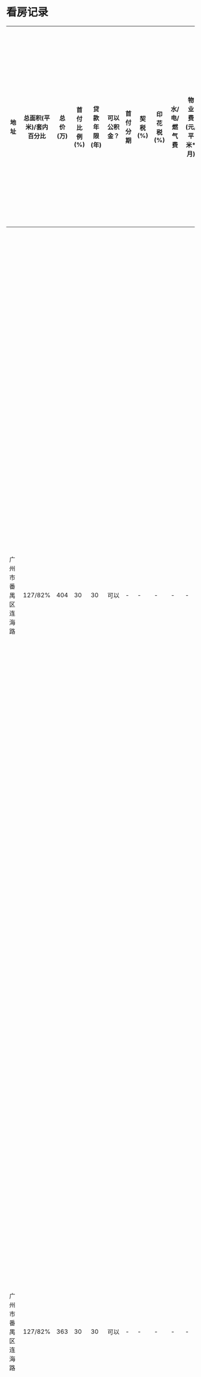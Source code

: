 # 看房记录
<style>
table th:first-of-type {
    width: 10%;
}
table th:nth-of-type(2) {
    width: 1%;
}
table th:nth-of-type(3) {
    width: 1%;
}
table th:nth-of-type(4) {
    width: 1%;
}
table th:nth-of-type(5) {
    width: 1%;
}
table th:nth-of-type(6) {
    width: 1%;
}
table th:nth-of-type(7) {
    width: 1%;
}
table th:nth-of-type(8) {
    width: 1%;
}
table th:nth-of-type(9) {
    width: 1%;
}
table th:nth-of-type(10) {
    width: 1%;
}
table th:nth-of-type(11) {
    width: 1%;
}
table th:nth-of-type(12) {
    width: 1%;
}
table th:nth-of-type(13) {
    width: 1%;
}
table th:nth-of-type(14) {
    width: 1%;
}
table th:nth-of-type(15) {
    width: 10%;
}
table th:nth-of-type(16) {
    width: 10%;
}
table th:nth-of-type(17) {
    width: 1%;
}
table th:nth-of-type(18) {
    width: 1%;
}
table th:nth-of-type(19) {
    width: 1%;
}
table th:nth-of-type(20) {
    width: 1%;
}
table th:nth-of-type(21) {
    width: 1%;
}
table th:nth-of-type(22) {
    width: 1%;
}
table th:nth-of-type(23) {
    width: 1%;
}
table th:nth-of-type(24) {
    width: 1%;
}
table th:nth-of-type(25) {
    width: 1%;
}
table th:nth-of-type(26) {
    width: 5%;
}
table th:nth-of-type(27) {
    width: 5%;
}
table th:nth-of-type(28) {
    width: 40%;
}
table th:nth-of-type(29) {
    width: 1%;
}
</style>

|地址|总面积(平米)/套内百分比|总价(万)|首付比例(%)|贷款年限(年)|可以公积金？|首付分期|契税(%)|印花税(%)|水/电/燃气费|物业费(元/平米*月)|维修基金(元/平米)|类型(商业/住宅...)|其他收费|开发商|车位|房产证是否齐全|购房条件是否满足|建造年代|交房日期|满五唯一|楼层(本层/总层数)|朝向|几手房|学区|物业|梯户数|评价(交通，户型，装修，朝向，湿度，室外污染，室内污染, 噪音，物业，特点)|打分(百分制)|
|---|---|---|---|---|---|---|---|---|---|---|---|---|---|---|---|---|---|---|---|---|---|---|---|---|---|---|---|---|
|广州市番禺区连海路|127/82%|404|30|30|可以|-|-|-|-|-|-|住宅|3000中介费|广州利联地产发展有限公司|加1万负2层车位，加3万负1层车位，都有产权可交易|是|是|正在建|2022.03|-|?/32层|-|1|不确定|广州珠江物业酒店管理有限公司|2梯6户|价格较贵，交通比较偏，开车去到海珠和天河估计要半小时左右。附近正在规划地铁与高速，但估计要3到5年才可以投入使用；朝北，朝南，第7栋；通风采光还算ok；室外属于工业区，广汽工厂和汽车小镇，江对面是东莞的工业区，污染估计不会小。即使是127平的房子除去公摊，大小也才刚刚好。人脸识别门禁，估计等电梯比较久，且隐私比较差|50|
|广州市番禺区连海路|127/82%|363|30|30|可以|-|-|-|-|-|-|住宅|3000中介费|广州利联地产发展有限公司|加1万负2层车位，加3万负1层车位，都有产权可交易|是|是|正在建|2022.03|-|?/32层|-|1|不确定|广州珠江物业酒店管理有限公司|2梯6户|价格算合理，交通比较偏，开车去到海珠和天河估计要半小时左右。附近正在规划地铁与高速，但估计要3到5年才可以投入使用；朝北，朝南，第7栋；通风采光还算ok；室外属于工业区，广汽工厂和汽车小镇，江对面是东莞的工业区，污染估计不会小。即使是127平的房子除去公摊，大小也才刚刚好。人脸识别门禁，估计等电梯比较久，且隐私比较差|60|
|广州市番禺区连海路|97/82%|304|30|30|可以|-|-|-|-|-|-|住宅|3000中介费|广州利联地产发展有限公司|加1万负2层车位，加3万负1层车位，都有产权可交易|是|是|正在建|2022.03|-|?/32层|-|1|不确定|广州珠江物业酒店管理有限公司|2梯6户|价格算合理，出去公摊后面积太小了，交通比较偏，开车去到海珠和天河估计要半小时左右。附近正在规划地铁与高速，但估计要3到5年才可以投入使用；朝北，朝南，第7栋；通风采光还算ok；室外属于工业区，广汽工厂和汽车小镇，江对面是东莞的工业区，污染估计不会小。即使是127平的房子除去公摊，大小也才刚刚好。人脸识别门禁，估计等电梯比较久，且隐私比较差|50|
|广州市番禺区联邦工业城东北50米禺山西路南|97/82%|328|30|30|可以|-|1.5|-|-|105|-|住宅|按揭:3000|大华集团|比例1:1.2,自费购买|是|是|正在建|2022.06|-|21/?|?|1|自带小学，中学|大华物业|2梯5户|到番禺市桥站10来分钟，有一条8车道；户型设计非常棒，还送一个额外的阳台可以改造成房间，这样实际面积大于97，估计有105平左右;装修非常符合口味；位于大夫山旁边，污染不大；旁边是一条八车道，灰尘和噪音估计不会小|80|
|广州市番禺区联邦工业城东北50米禺山西路南|99/82%|332|30|30|可以|-|1.5|-|-|105|-|住宅|按揭:3000|大华集团|比例1:1.2,自费购买|是|是|正在建|2022.06|-|21/?|?|1|自带小学，中学|大华物业|2梯5户|到番禺市桥站10来分钟，有一条8车道；户型设计非常棒，还送一个额外的阳台可以改造成房间，这样实际面积大于97，估计有105平左右;装修非常符合口味；位于大夫山旁边，污染不大；旁边是一条八车道，灰尘和噪音估计不会小|70|
|广州市番禺区景观大道7号|90/82%|277|30|30|可以|-|1|-|-|-|105|住宅|工本费:3500|广州市龙光骏利房地产有限公司|-|是|是|正在建|-|-|?/?|?|1|-|?|2梯6户|位于番禺市桥，双向8车道，到市桥地铁站10多分钟；因为是潮汕老板，所以户型是古朴风格，在里面感受到空间要比其他开发商的房子要大；装修极简，电器基本不送；大夫山脚下，基本没什么噪音；旁边是公安局和水利局，环境不错|70|
|广州市番禺区景观大道7号|99/82%|332|30|30|可以|-|1|-|-|-|105|住宅|工本费:3500|广州市龙光骏利房地产有限公司|-|是|是|正在建|-|-|?/?|?|1|-|?|2梯6户|位于番禺市桥，双向8车道，到市桥地铁站10多分钟；因为是潮汕老板，所以户型是古朴风格，在里面感受到空间要比其他开发商的房子要大；装修极简，电器基本不送；大夫山脚下，基本没什么噪音；旁边是公安局和水利局，环境不错|65|
